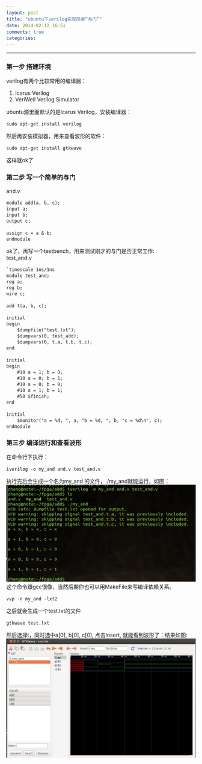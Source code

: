 ```yaml
---
layout: post
title: "ubuntu下verilog实现简单“与门”"
date: 2014-02-12 16:51
comments: true
categories: 
---
```

* * *
### 第一步 搭建环境  
verilog有两个比较常用的编译器：  
1. Icarus Verilog  
2. VeriWell Verilog Simulator  
<!--more-->
ubuntu源里面默认的是Icarus Verilog，安装编译器：  

	sudo apt-get install verilog  
然后再安装模拟器，用来查看波形的软件：  

	sudo apt-get install gtkwave  
这样就ok了
### 第二步 写一个简单的与门  
and.v

    module add(a, b, c);
    input a;
    input b;
    output c;

    assign c = a & b;
    endmodule
ok了，再写一个testbench，用来测试刚才的与门是否正常工作:  
test_and.v

    `timescale 1ns/1ns
    module test_and;
    reg a;
    reg b;
    wire c;

    add t(a, b, c);

    initial
    begin
        $dumpfile("test.lxt");
        $dumpvars(0, test_add);
        $dumpvars(0, t.a, t.b, t.c);
    end

    initial
    begin
        #10 a = 1; b = 0;
        #10 a = 0; b = 1;
        #10 a = 0; b = 0;
        #10 a = 1; b = 1;
        #50 $finish;
    end

    initial
        $monitor("a = %d, ", a, "b = %d, ", b, "c = %d\n", c);
    endmodule
### 第三步 编译运行和查看波形
在命令行下执行：

    iverilog -o my_and and.v test_and.v
执行完后会生成一个名为my_and 的文件，./my_and就能运行，如图：  
![](/images/verilog/verilog_and_output.jpg)  
这个命令跟gcc很像，当然后期你也可以用MakeFile来写编译依赖关系。

    vvp -n my_and -lxt2
之后就会生成一个test.lxt的文件

    gtkwave test.lxt
然后选择t，同时选中a[0], b[0], c[0], 点击Insert, 就能看到波形了：结果如图:  
![](/images/verilog/verilog_simulator.jpg)
